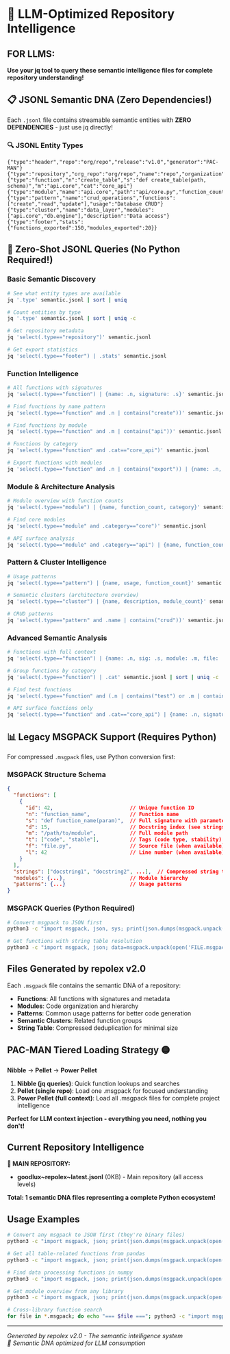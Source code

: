 # 🧬 LLM-Optimized Repository Intelligence

## FOR LLMS: 
**Use your jq tool to query these semantic intelligence files for complete repository understanding!**

## 📋 JSONL Semantic DNA (Zero Dependencies!)

Each `.jsonl` file contains streamable semantic entities with **ZERO DEPENDENCIES** - just use jq directly!

### 🔍 JSONL Entity Types
```
{"type":"header","repo":"org/repo","release":"v1.0","generator":"PAC-MAN"}
{"type":"repository","org_repo":"org/repo","name":"repo","organization":"org"}
{"type":"function","n":"create_table","s":"def create_table(path, schema)","m":"api.core","cat":"core_api"}
{"type":"module","name":"api.core","path":"api/core.py","function_count":15,"category":"api"}
{"type":"pattern","name":"crud_operations","functions":["create","read","update"],"usage":"Database CRUD"}
{"type":"cluster","name":"data_layer","modules":["api.core","db.engine"],"description":"Data access"}
{"type":"footer","stats":{"functions_exported":150,"modules_exported":20}}
```

## 🚀 Zero-Shot JSONL Queries (No Python Required!)

### Basic Semantic Discovery
```bash
# See what entity types are available
jq '.type' semantic.jsonl | sort | uniq

# Count entities by type
jq '.type' semantic.jsonl | sort | uniq -c

# Get repository metadata
jq 'select(.type=="repository")' semantic.jsonl

# Get export statistics
jq 'select(.type=="footer") | .stats' semantic.jsonl
```

### Function Intelligence
```bash
# All functions with signatures
jq 'select(.type=="function") | {name: .n, signature: .s}' semantic.jsonl

# Find functions by name pattern
jq 'select(.type=="function" and .n | contains("create"))' semantic.jsonl

# Find functions by module
jq 'select(.type=="function" and .m | contains("api"))' semantic.jsonl

# Functions by category
jq 'select(.type=="function" and .cat=="core_api")' semantic.jsonl

# Export functions with modules
jq 'select(.type=="function" and .n | contains("export")) | {name: .n, module: .m, category: .cat}' semantic.jsonl
```

### Module & Architecture Analysis
```bash
# Module overview with function counts
jq 'select(.type=="module") | {name, function_count, category}' semantic.jsonl

# Find core modules
jq 'select(.type=="module" and .category=="core")' semantic.jsonl

# API surface analysis
jq 'select(.type=="module" and .category=="api") | {name, function_count}' semantic.jsonl
```

### Pattern & Cluster Intelligence
```bash
# Usage patterns
jq 'select(.type=="pattern") | {name, usage, function_count}' semantic.jsonl

# Semantic clusters (architecture overview)
jq 'select(.type=="cluster") | {name, description, module_count}' semantic.jsonl

# CRUD patterns
jq 'select(.type=="pattern" and .name | contains("crud"))' semantic.jsonl
```

### Advanced Semantic Analysis
```bash
# Functions with full context
jq 'select(.type=="function") | {name: .n, sig: .s, module: .m, file: .f, line: .l}' semantic.jsonl

# Group functions by category
jq 'select(.type=="function") | .cat' semantic.jsonl | sort | uniq -c

# Find test functions
jq 'select(.type=="function" and (.n | contains("test") or .m | contains("test")))' semantic.jsonl

# API surface functions only
jq 'select(.type=="function" and .cat=="core_api") | {name: .n, signature: .s}' semantic.jsonl
```

## 📊 Legacy MSGPACK Support (Requires Python)

For compressed `.msgpack` files, use Python conversion first:

### MSGPACK Structure Schema
```json
{
  "functions": [
    {
      "id": 42,                         // Unique function ID
      "n": "function_name",             // Function name
      "s": "def function_name(param)",  // Full signature with parameters
      "d": 15,                          // Docstring index (see strings table)
      "m": "/path/to/module",           // Full module path
      "t": ["code", "stable"],          // Tags (code type, stability)
      "f": "file.py",                   // Source file (when available)  
      "l": 42                           // Line number (when available)
    }
  ],
  "strings": ["docstring1", "docstring2", ...],  // Compressed string table
  "modules": {...},                     // Module hierarchy
  "patterns": {...}                     // Usage patterns
}
```

### MSGPACK Queries (Python Required)
```bash
# Convert msgpack to JSON first
python3 -c "import msgpack, json, sys; print(json.dumps(msgpack.unpack(open(sys.argv[1], 'rb'))))" file.msgpack | jq 'keys'

# Get functions with string table resolution
python3 -c "import msgpack, json; data=msgpack.unpack(open('FILE.msgpack', 'rb')); print(json.dumps([{'name': f['n'], 'sig': f['s'], 'doc': data.get('strings',[{}])[f.get('d',0)] if f.get('d',0) < len(data.get('strings',[])) else ''} for f in data.get('functions',[])]))" | jq '.'
```

## Files Generated by repolex v2.0

Each `.msgpack` file contains the semantic DNA of a repository:
- **Functions**: All functions with signatures and metadata
- **Modules**: Code organization and hierarchy  
- **Patterns**: Common usage patterns for better code generation
- **Semantic Clusters**: Related function groups
- **String Table**: Compressed deduplication for minimal size

## PAC-MAN Tiered Loading Strategy 🟡

**Nibble** → **Pellet** → **Power Pellet**

1. **Nibble (jq queries)**: Quick function lookups and searches
2. **Pellet (single repo)**: Load one .msgpack for focused understanding  
3. **Power Pellet (full context)**: Load all .msgpack files for complete project intelligence

**Perfect for LLM context injection - everything you need, nothing you don't!** 

## Current Repository Intelligence

**🎯 MAIN REPOSITORY:**
- **goodlux~repolex~latest.jsonl** (0KB) - Main repository (all access levels)


**Total: 1 semantic DNA files representing a complete Python ecosystem!**

## Usage Examples

```bash
# Convert any msgpack to JSON first (they're binary files)
python3 -c "import msgpack, json; print(json.dumps(msgpack.unpack(open('FILE.msgpack', 'rb'))))" | jq '.'

# Get all table-related functions from pandas
python3 -c "import msgpack, json; print(json.dumps(msgpack.unpack(open('pandas-dev~pandas~latest.msgpack', 'rb'))))" | jq '.functions[] | select(.n | contains("table") or .n | contains("Table"))'

# Find data processing functions in numpy  
python3 -c "import msgpack, json; print(json.dumps(msgpack.unpack(open('numpy~numpy~latest.msgpack', 'rb'))))" | jq '.functions[] | select(.n | test("^(array|matrix|reshape)"))'

# Get module overview from any library
python3 -c "import msgpack, json; print(json.dumps(msgpack.unpack(open('sqlalchemy~sqlalchemy~latest.msgpack', 'rb'))))" | jq '.modules | keys'

# Cross-library function search
for file in *.msgpack; do echo "=== $file ==="; python3 -c "import msgpack, json, sys; print(json.dumps(msgpack.unpack(open(sys.argv[1], 'rb'))))" "$file" | jq '.functions[] | select(.n | contains("create"))' | head -3; done
```

---
*Generated by repolex v2.0 - The semantic intelligence system*  
*🧬 Semantic DNA optimized for LLM consumption*
